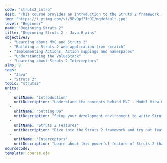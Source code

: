 ```yaml
---
code: "struts2_intro"
desc: "This course provides an introduction to the Struts 2 framework. You will understand the concepts of MVC, and learn to write a web application from scratch using Struts 2."
img: "https://i.ytimg.com/vi/9BvQpf7JcOI/mqdefault.jpg"
level: "Beginner"
name: "Beginning Struts 2"
title: "Beginning Struts 2 - Java Brains"
objectives: 
  - "Learning about MVC and Struts 2"
  - "Building a Struts 2 web application from scratch"
  - "Implementing Actions, Action mappings and namespaces"
  - "Understanding the ValueStack"
  - "Learning about Struts 2 Interceptors"
slNo: 9
tags: 
  - "Java"
  - "Struts 2"
topic: "struts2"
units: 
  -
    unitName: "Introduction"
    unitDescription: "Understand the concepts behind MVC - Model View Controller, and why we need an MVC framework. Get a big picture view of how the Struts 2 application architecture."
  -
    unitName: "Setting Up"
    unitDescription: "Setup your development environment to write Struts 2 applications. Bootstrap a simple Struts 2 application and write your first Struts 2 Action."
  -
    unitName: "Struts 2 Features"
    unitDescription: "Dive into the Struts 2 framework and try out features like namespaces and tags. Learn how to write a complete end-to-end MVC implementation from business services to actions and JSPs."
  -
    unitName: "Interceptors"
    unitDescription: "Learn about this powerful feature of Struts 2 that lets you configure \"hooks\" in your code. Implement and configure interceptors, and then understand how they work."
sourceCode: 
template: course.ejs
---
```

